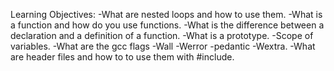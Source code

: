 Learning Objectives:
-What are nested loops and how to use them.
-What is a function and how do you use functions.
-What is the difference between a declaration and a definition of a function.
-What is a prototype.
-Scope of variables.
-What are the gcc flags -Wall -Werror -pedantic -Wextra.
-What are header files and how to to use them with #include.
